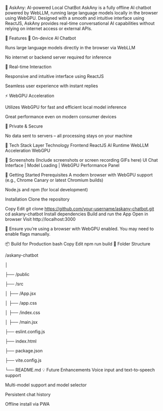 🧠 AskAny: AI-powered Local ChatBot
AskAny is a fully offline AI chatbot powered by WebLLM, running large language models locally in the browser using WebGPU. Designed with a smooth and intuitive interface using ReactJS, AskAny provides real-time conversational AI capabilities without relying on internet access or external APIs.

🚀 Features
🤖 On-device AI Chatbot

Runs large language models directly in the browser via WebLLM

No internet or backend server required for inference

💬 Real-time Interaction

Responsive and intuitive interface using ReactJS

Seamless user experience with instant replies

⚡ WebGPU Acceleration

Utilizes WebGPU for fast and efficient local model inference

Great performance even on modern consumer devices

🔐 Private & Secure

No data sent to servers – all processing stays on your machine

🧰 Tech Stack
Layer	Technology
Frontend	ReactJS
AI Runtime	WebLLM
Acceleration	WebGPU

📸 Screenshots
(Include screenshots or screen recording GIFs here)
UI Chat Interface | Model Loading | WebGPU Performance Panel

🏁 Getting Started
Prerequisites
A modern browser with WebGPU support (e.g., Chrome Canary or latest Chromium builds)

Node.js and npm (for local development)

Installation
Clone the repository


Copy
Edit
git clone https://github.com/your-username/askany-chatbot.git
cd askany-chatbot
Install dependencies
Build and run the App
Open in browser
Visit http://localhost:3000

📝 Ensure you’re using a browser with WebGPU enabled. You may need to enable flags manually.

📦 Build for Production
bash
Copy
Edit
npm run build
📄 Folder Structure 

/askany-chatbot

│

├── /public      

├── /src

│   ├── /App.jsx      

│   ├── /app.css           

│   ├── /index.css

│   ├── /main.jsx           

├── eslint.config.js             

├── index.html

├── package.json

├── vite.config.js           

└── README.md
💡 Future Enhancements
Voice input and text-to-speech support

Multi-model support and model selector

Persistent chat history

Offline install via PWA
